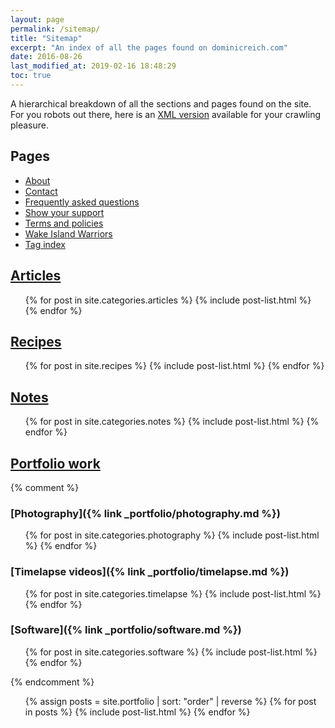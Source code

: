 ```yaml
---
layout: page
permalink: /sitemap/
title: "Sitemap"
excerpt: "An index of all the pages found on dominicreich.com"
date: 2016-08-26
last_modified_at: 2019-02-16 18:48:29
toc: true
---
```


A hierarchical breakdown of all the sections and pages found on the site. For you robots out there, here is an [XML version](/sitemap.xml) available for your crawling pleasure.

## Pages

- [About](/about/)
- [Contact](/contact/)
- [Frequently asked questions](/faqs/)
- [Show your support](/support/)
- [Terms and policies](/terms/)
- [Wake Island Warriors](/wiw/)
- [Tag index](/tag/)

## [Articles](/articles/)

<ul>
  {% for post in site.categories.articles %}
    {% include post-list.html %}
  {% endfor %}
</ul>

## [Recipes](/recipes/)

<ul>
  {% for post in site.recipes %}
    {% include post-list.html %}
  {% endfor %}
</ul>

## [Notes](/notes/)

<ul>
  {% for post in site.categories.notes %}
    {% include post-list.html %}
  {% endfor %}
</ul>

## [Portfolio work](/work/)

{% comment %}
### [Photography]({% link _portfolio/photography.md %})

<ul>
  {% for post in site.categories.photography %}
    {% include post-list.html %}
  {% endfor %}
</ul>

### [Timelapse videos]({% link _portfolio/timelapse.md %})

<ul>
  {% for post in site.categories.timelapse %}
    {% include post-list.html %}
  {% endfor %}
</ul>

### [Software]({% link _portfolio/software.md %})

<ul>
  {% for post in site.categories.software %}
    {% include post-list.html %}
  {% endfor %}
</ul>
{% endcomment %}

<ul>
  {% assign posts = site.portfolio | sort: "order" | reverse %}
  {% for post in posts %}
    {% include post-list.html %}
  {% endfor %}
</ul>
